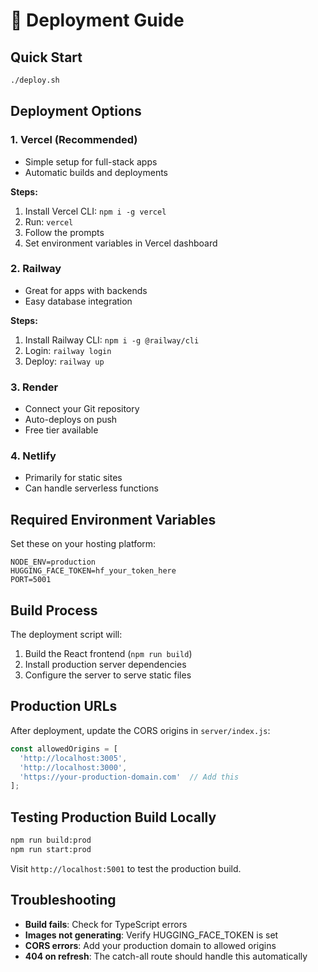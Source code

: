 # 🚀 Deployment Guide

## Quick Start
```bash
./deploy.sh
```

## Deployment Options

### 1. **Vercel (Recommended)**
- Simple setup for full-stack apps
- Automatic builds and deployments

**Steps:**
1. Install Vercel CLI: `npm i -g vercel`
2. Run: `vercel`
3. Follow the prompts
4. Set environment variables in Vercel dashboard

### 2. **Railway**
- Great for apps with backends
- Easy database integration

**Steps:**
1. Install Railway CLI: `npm i -g @railway/cli`
2. Login: `railway login`
3. Deploy: `railway up`

### 3. **Render**
- Connect your Git repository
- Auto-deploys on push
- Free tier available

### 4. **Netlify** 
- Primarily for static sites
- Can handle serverless functions

## Required Environment Variables

Set these on your hosting platform:

```
NODE_ENV=production
HUGGING_FACE_TOKEN=hf_your_token_here
PORT=5001
```

## Build Process

The deployment script will:
1. Build the React frontend (`npm run build`)
2. Install production server dependencies
3. Configure the server to serve static files

## Production URLs

After deployment, update the CORS origins in `server/index.js`:
```javascript
const allowedOrigins = [
  'http://localhost:3005', 
  'http://localhost:3000',
  'https://your-production-domain.com'  // Add this
];
```

## Testing Production Build Locally

```bash
npm run build:prod
npm run start:prod
```

Visit `http://localhost:5001` to test the production build.

## Troubleshooting

- **Build fails**: Check for TypeScript errors
- **Images not generating**: Verify HUGGING_FACE_TOKEN is set
- **CORS errors**: Add your production domain to allowed origins
- **404 on refresh**: The catch-all route should handle this automatically 
